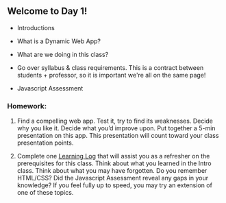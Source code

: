 ## Welcome to Day 1!

* Introductions

* What is a Dynamic Web App?

* What are we doing in this class?

* Go over syllabus & class requirements. This is a contract between students + professor, so it is important we're all on the same page!

* Javascript Assessment 

### Homework: 

1. Find a compelling web app. Test it, try to find its weaknesses. Decide why you like it. Decide what you’d improve upon. Put together a 5-min presentation on this app. This presentation will count toward your class presentation points.

2. Complete one [Learning Log](https://github.com/IDMNYU/dynamicwebappsfall18/blob/master/learninglogs.md) that will assist you as a refresher on the prerequisites for this class. Think about what you learned in the Intro class. Think about what you may have forgotten. Do you remember HTML/CSS? Did the Javascript Assessment reveal any gaps in your knowledge? If you feel fully up to speed, you may try an extension of one of these topics.
